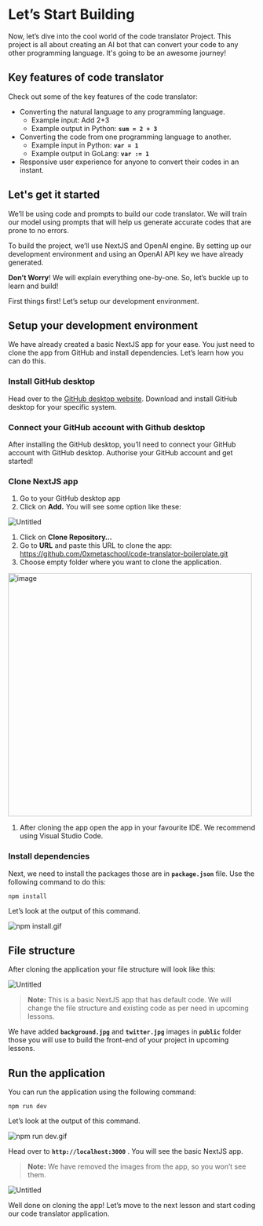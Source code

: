 # Let’s Start Building

Now, let’s dive into the cool world of the code translator Project. This project is all about creating an AI bot that can convert your code to any other programming language. It's going to be an awesome journey!

## Key features of code translator

Check out some of the key features of the code translator:

- Converting the natural language to any programming language.
    - Example input: Add 2+3
    - Example output in Python: **`sum = 2 + 3`**
- Converting the code from one programming language to another.
    - Example input in Python: **`var = 1`**
    - Example output in GoLang: **`var := 1`**
- Responsive user experience for anyone to convert their codes in an instant.

## Let's get it started

We’ll be using code and prompts to build our code translator. We will train our model using prompts that will help us generate accurate codes that are prone to no errors.

To build the project, we’ll use NextJS and OpenAI engine. By setting up our development environment and using an OpenAI API key we have already generated.

**Don’t Worry**! We will explain everything one-by-one. So, let’s buckle up to learn and build!

First things first! Let’s setup our development environment.

## Setup your development environment

We have already created a basic NextJS app for your ease. You just need to clone the app from GitHub and install dependencies. Let’s learn how you can do this.

### Install GitHub desktop

Head over to the [GitHub desktop website](https://desktop.github.com/). Download and install GitHub desktop for your specific system.

### Connect your GitHub account with Github desktop

After installing the GitHub desktop, you’ll need to connect your GitHub account with GitHub desktop. Authorise your GitHub account and get started!

### Clone NextJS app

1. Go to your GitHub desktop app
2. Click on **Add.** You will see some option like these:

![Untitled](https://github.com/0xmetaschool/Learning-Projects/raw/code-translator-course/Code%20Translator%20-%20Translate%20Your%20Code%20to%20Any%20Other%20/2.%20Build%20Some%20Cool%20Stuff/Let%E2%80%99s%20Start%20Building%207d8da3159b6447bbb1f06990d80a494b/Untitled.png)

1. Click on **Clone Repository…**
2. Go to **URL** and paste this URL to clone the app: https://github.com/0xmetaschool/code-translator-boilerplate.git
3. Choose empty folder where you want to clone the application.

<img width="496" alt="image" src="https://user-images.githubusercontent.com/129931419/235127674-ba7233f5-8503-45e3-bb79-558a66c230e2.png">


1. After cloning the app open the app in your favourite IDE. We recommend using Visual Studio Code.

### Install dependencies

Next, we need to install the packages those are in **`package.json`** file. Use the following command to do this:

```
npm install
```

Let’s look at the output of this command.

![npm install.gif](https://github.com/0xmetaschool/Learning-Projects/raw/code-translator-course/Code%20Translator%20-%20Translate%20Your%20Code%20to%20Any%20Other%20/2.%20Build%20Some%20Cool%20Stuff/Let%E2%80%99s%20Start%20Building%207d8da3159b6447bbb1f06990d80a494b/npm_install.gif)

## File structure

After cloning the application your file structure will look like this: 

![Untitled](https://github.com/0xmetaschool/Learning-Projects/raw/code-translator-course/Code%20Translator%20-%20Translate%20Your%20Code%20to%20Any%20Other%20/2.%20Build%20Some%20Cool%20Stuff/Let%E2%80%99s%20Start%20Building%207d8da3159b6447bbb1f06990d80a494b/Untitled%202.png)

> **Note:** This is a basic NextJS app that has default code. We will change the file structure and existing code as per need in upcoming lessons.
> 

We have added **`background.jpg`** and **`twitter.jpg`** images in **`public`** folder those you will use to build the front-end of your project in upcoming lessons.

## Run the application

You can run the application using the following command:

```
npm run dev
```

Let’s look at the output of this command.

![npm run dev.gif](https://github.com/0xmetaschool/Learning-Projects/raw/code-translator-course/Code%20Translator%20-%20Translate%20Your%20Code%20to%20Any%20Other%20/2.%20Build%20Some%20Cool%20Stuff/Let%E2%80%99s%20Start%20Building%207d8da3159b6447bbb1f06990d80a494b/npm_run_dev.gif)

Head over to **`http://localhost:3000`** . You will see the basic NextJS app. 

> **Note:** We have removed the images from the app, so you won’t see them.
> 

![Untitled](https://github.com/0xmetaschool/Learning-Projects/raw/code-translator-course/Code%20Translator%20-%20Translate%20Your%20Code%20to%20Any%20Other%20/2.%20Build%20Some%20Cool%20Stuff/Let%E2%80%99s%20Start%20Building%207d8da3159b6447bbb1f06990d80a494b/Untitled%203.png)

Well done on cloning the app! Let’s move to the next lesson and start coding our code translator application.

